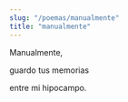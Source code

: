 ```yaml
---
slug: "/poemas/manualmente"
title: "manualmente"
---
```

Manualmente,

guardo tus memorias

entre mi hipocampo.